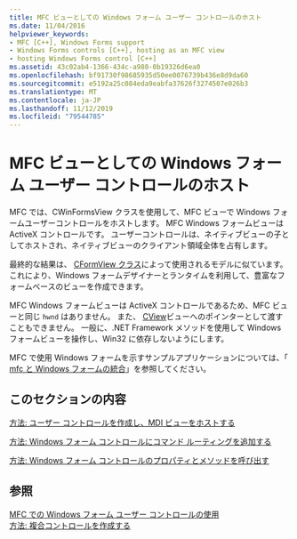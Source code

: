 ```yaml
---
title: MFC ビューとしての Windows フォーム ユーザー コントロールのホスト
ms.date: 11/04/2016
helpviewer_keywords:
- MFC [C++], Windows Forms support
- Windows Forms controls [C++], hosting as an MFC view
- hosting Windows Forms control [C++]
ms.assetid: 43c02ab4-1366-434c-a980-0b19326d6ea0
ms.openlocfilehash: bf91730f98685935d50ee0076739b436e8d9da60
ms.sourcegitcommit: e5192a25c084eda9eabfa37626f3274507e026b3
ms.translationtype: MT
ms.contentlocale: ja-JP
ms.lasthandoff: 11/12/2019
ms.locfileid: "79544785"
---
```

# <a name="hosting-a-windows-forms-user-control-as-an-mfc-view"></a>MFC ビューとしての Windows フォーム ユーザー コントロールのホスト

MFC では、CWinFormsView クラスを使用して、MFC ビューで Windows フォームユーザーコントロールをホストします。 MFC Windows フォームビューは ActiveX コントロールです。 ユーザーコントロールは、ネイティブビューの子としてホストされ、ネイティブビューのクライアント領域全体を占有します。

最終的な結果は、 [CFormView クラス](../mfc/reference/cformview-class.md)によって使用されるモデルに似ています。 これにより、Windows フォームデザイナーとランタイムを利用して、豊富なフォームベースのビューを作成できます。

MFC Windows フォームビューは ActiveX コントロールであるため、MFC ビューと同じ `hwnd` はありません。 また、 [CView](../mfc/reference/cview-class.md)ビューへのポインターとして渡すこともできません。 一般に、.NET Framework メソッドを使用して Windows フォームビューを操作し、Win32 に依存しないようにします。

MFC で使用 Windows フォームを示すサンプルアプリケーションについては、「 [mfc と Windows フォームの統合](https://www.microsoft.com/download/details.aspx?id=2113)」を参照してください。

## <a name="in-this-section"></a>このセクションの内容

[方法: ユーザー コントロールを作成し、MDI ビューをホストする](../dotnet/how-to-create-the-user-control-and-host-mdi-view.md)

[方法: Windows フォーム コントロールにコマンド ルーティングを追加する](../dotnet/how-to-add-command-routing-to-the-windows-forms-control.md)

[方法: Windows フォーム コントロールのプロパティとメソッドを呼び出す](../dotnet/how-to-call-properties-and-methods-of-the-windows-forms-control.md)

## <a name="see-also"></a>参照

[MFC での Windows フォーム ユーザー コントロールの使用](../dotnet/using-a-windows-form-user-control-in-mfc.md)<br/>
[方法: 複合コントロールを作成する](/dotnet/framework/winforms/controls/how-to-author-composite-controls)
